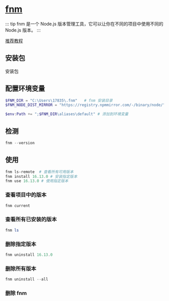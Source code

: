 # [fnm](https://github.com/Schniz/fnm?tab=readme-ov-file)

::: tip
fnm 是一个 Node.js 版本管理工具，它可以让你在不同的项目中使用不同的 Node.js 版本。
:::

[推荐教程](https://www.cnblogs.com/yqbaowo/p/18318286)

## 安装包

<script setup>
import { withBase, useData } from 'vitepress'
</script>

<a :href="withBase('/fnm-windows.zip')">安装包</a>

<style module>
</style>

## 配置环境变量

```powershell
$FNM_DIR = "C:\Users\17835\.fnm"   # fnm 安装目录
$FNM_NODE_DIST_MIRROR = "https://registry.npmmirror.com/-/binary/node/"  # node 下载地址

$env:Path += ";$FNM_DIR\aliases\default" # 添加到环境变量
```

## 检测

```powershell
fnm --version
```


## 使用

```powershell
fnm ls-remote  # 查看所有可用版本
fnm install 16.13.0 # 安装指定版本
fnm use 16.13.0 # 使用指定版本
```
 
### 查看项目中的版本

```powershell
fnm current
```

### 查看所有已安装的版本

```powershell
fnm ls
```

### 删除指定版本

```powershell
fnm uninstall 16.13.0
```

### 删除所有版本

```powershell
fnm uninstall --all
```
### 删除 fnm


